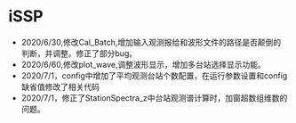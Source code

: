# iSSP
- 2020/6/30,修改Cal_Batch,增加输入观测报给和波形文件的路径是否颠倒的判断，并调整。修正了部分bug。
- 2020/6/60,修改plot_wave,调整波形显示，增加多台站选择显示功能。
- 2020/7/1，config中增加了平均观测台站个数配置，在运行参数设置和config缺省值修改了相关代码
- 2020/7/1，修正了StationSpectra_z中台站观测谱计算时，加窗超数组维数的问题。

